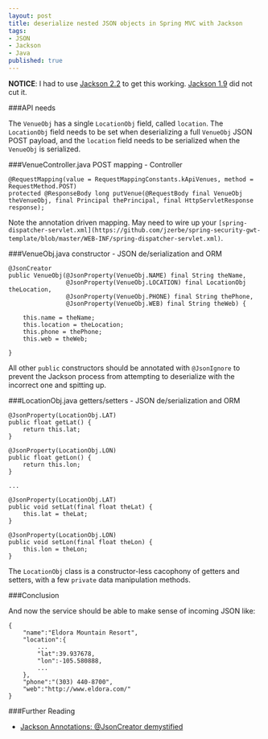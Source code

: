 ```yaml
---
layout: post
title: deserialize nested JSON objects in Spring MVC with Jackson
tags:
- JSON
- Jackson
- Java
published: true
---
```

__NOTICE__: I had to use [Jackson 2.2](http://repo1.maven.org/maven2/com/fasterxml/jackson/core/) to get this working.
[Jackson 1.9](http://repository.codehaus.org/org/codehaus/jackson/) did not cut it.


###API needs

The `VenueObj` has a single `LocationObj` field, called `location`.
The `LocationObj` field needs to be set when deserializing a full `VenueObj` JSON POST payload, and the `location` field
needs to be serialized when the `VenueObj` is serialized.


###VenueController.java POST mapping - Controller

    @RequestMapping(value = RequestMappingConstants.kApiVenues, method = RequestMethod.POST)
    protected @ResponseBody long putVenue(@RequestBody final VenueObj theVenueObj, final Principal thePrincipal, final HttpServletResponse response);

Note the annotation driven mapping. May need to wire up your
`[spring-dispatcher-servlet.xml](https://github.com/jzerbe/spring-security-gwt-template/blob/master/WEB-INF/spring-dispatcher-servlet.xml)`.


###VenueObj.java constructor - JSON de/serialization and ORM

    @JsonCreator
    public VenueObj(@JsonProperty(VenueObj.NAME) final String theName,
                    @JsonProperty(VenueObj.LOCATION) final LocationObj theLocation,
                    @JsonProperty(VenueObj.PHONE) final String thePhone,
                    @JsonProperty(VenueObj.WEB) final String theWeb) {
        
        this.name = theName;
        this.location = theLocation;
        this.phone = thePhone;
        this.web = theWeb;
        
    }

All other `public` constructors should be annotated with
`@JsonIgnore` to prevent the Jackson process from attempting to
deserialize with the incorrect one and spitting up.


###LocationObj.java getters/setters - JSON de/serialization and ORM

    @JsonProperty(LocationObj.LAT)
    public float getLat() {
        return this.lat;
    }
    
    @JsonProperty(LocationObj.LON)
    public float getLon() {
        return this.lon;
    }
    
    ...
    
    @JsonProperty(LocationObj.LAT)
    public void setLat(final float theLat) {
        this.lat = theLat;
    }
    
    @JsonProperty(LocationObj.LON)
    public void setLon(final float theLon) {
        this.lon = theLon;
    }

The `LocationObj` class is a constructor-less cacophony of getters
and setters, with a few `private` data manipulation methods.


###Conclusion

And now the service should be able to make sense of incoming JSON like:

    {
        "name":"Eldora Mountain Resort",
        "location":{
            ...
            "lat":39.937678,
            "lon":-105.580888,
            ...
        },
        "phone":"(303) 440-8700",
        "web":"http://www.eldora.com/"
    }


###Further Reading

- [Jackson Annotations: @JsonCreator demystified](http://www.cowtowncoder.com/blog/archives/2011/07/entry_457.html)
